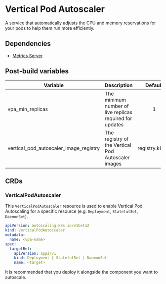 # Vertical Pod Autoscaler

A service that automatically adjusts the CPU and memory reservations for your pods to help them run more efficiently.

## Dependencies

- [Metrics Server](../infrastructure/metrics-server/README.md)

## Post-build variables

| Variable         | Description                                              | Default | Required |
| ---------------- | -------------------------------------------------------- | :-----: | :------: |
| vpa_min_replicas | The minimum number of live replicas required for updates |    1    |    ✕     |
| vertical_pod_autoscaler_image_registry | The registry of the Vertical Pod Autoscaler images | registry.k8s.io | ✕ |

## CRDs

### VerticalPodAutoscaler

This `VerticalPodAutoscaler` resource is used to enable Vertical Pod Autoscaling for a specific resource (e.g. `Deployment`, `StatefulSet`, `DaemonSet`).

```yaml
apiVersion: autoscaling.k8s.io/v1beta2
kind: VerticalPodAutoscaler
metadata:
  name: <vpa-name>
spec:
  targetRef:
    apiVersion: apps/v1
    kind: Deployment | StatefulSet | DaemonSet
    name: <target>
```

It is recommended that you deploy it alongside the component you want to autoscale.
